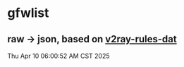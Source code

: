 # gfwlist
## raw -> json, based on [v2ray-rules-dat](https://github.com/Loyalsoldier/v2ray-rules-dat)
Thu Apr 10 06:00:52 AM CST 2025

